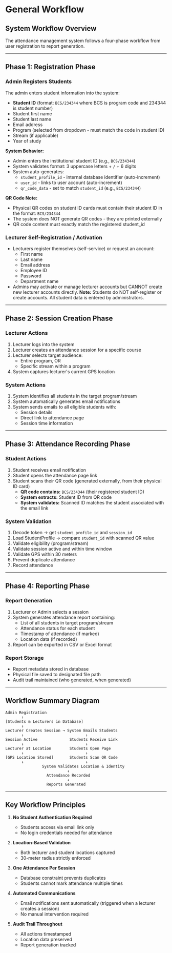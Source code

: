 # General Workflow

## System Workflow Overview

The attendance management system follows a four-phase workflow from user registration to report generation.

---

## Phase 1: Registration Phase

### Admin Registers Students
The admin enters student information into the system:
- **Student ID** (format: `BCS/234344` where BCS is program code and 234344 is student number)
- Student first name
- Student last name
- Email address
- Program (selected from dropdown - must match the code in student ID)
- Stream (if applicable)
- Year of study

**System Behavior:**
- Admin enters the institutional student ID (e.g., `BCS/234344`)
- System validates format: 3 uppercase letters + `/` + 6 digits
- System auto-generates:
  - `student_profile_id` - internal database identifier (auto-increment)
  - `user_id` - links to user account (auto-increment)
  - `qr_code_data` - set to match `student_id` (e.g., `BCS/234344`)

**QR Code Note:** 
- Physical QR codes on student ID cards must contain their student ID in the format: `BCS/234344`
- The system does NOT generate QR codes - they are printed externally
- QR code content must exactly match the registered student_id

### Lecturer Self-Registration / Activation
- Lecturers register themselves (self-service) or request an account:
  - First name
  - Last name
  - Email address
  - Employee ID
  - Password
  - Department name
- Admins may activate or manage lecturer accounts but CANNOT create new lecturer accounts directly.
**Note:** Students do NOT self-register or create accounts. All student data is entered by administrators.

---

## Phase 2: Session Creation Phase

### Lecturer Actions
1. Lecturer logs into the system
2. Lecturer creates an attendance session for a specific course
3. Lecturer selects target audience:
   - Entire program, OR
   - Specific stream within a program
4. System captures lecturer's current GPS location

### System Actions
1. System identifies all students in the target program/stream
2. System automatically generates email notifications
3. System sends emails to all eligible students with:
   - Session details
   - Direct link to attendance page
   - Session time information

---

## Phase 3: Attendance Recording Phase

### Student Actions
1. Student receives email notification
2. Student opens the attendance page link
3. Student scans their QR code (generated externally, from their physical ID card)
   - **QR code contains:** `BCS/234344` (their registered student ID)
   - **System extracts:** Student ID from QR code
   - **System validates:** Scanned ID matches the student associated with the email link

### System Validation
1. Decode token → get `student_profile_id` and `session_id`
2. Load StudentProfile → compare `student_id` with scanned QR value
3. Validate eligibility (program/stream)
4. Validate session active and within time window
5. Validate GPS within 30 meters
6. Prevent duplicate attendance
7. Record attendance

---

## Phase 4: Reporting Phase

### Report Generation
1. Lecturer or Admin selects a session
2. System generates attendance report containing:
   - List of all students in target program/stream
   - Attendance status for each student
   - Timestamp of attendance (if marked)
   - Location data (if recorded)
3. Report can be exported in CSV or Excel format

### Report Storage
- Report metadata stored in database
- Physical file saved to designated file path
- Audit trail maintained (who generated, when generated)

---

## Workflow Summary Diagram

```
Admin Registration
       ↓
[Students & Lecturers in Database]
       ↓
Lecturer Creates Session → System Emails Students
       ↓                           ↓
Session Active              Students Receive Link
       ↓                           ↓
Lecturer at Location        Students Open Page
       ↓                           ↓
[GPS Location Stored]       Students Scan QR Code
       ↓                           ↓
                System Validates Location & Identity
                           ↓
                  Attendance Recorded
                           ↓
                  Reports Generated
```

---

## Key Workflow Principles

1. **No Student Authentication Required**
   - Students access via email link only
   - No login credentials needed for attendance

2. **Location-Based Validation**
   - Both lecturer and student locations captured
   - 30-meter radius strictly enforced

3. **One Attendance Per Session**
   - Database constraint prevents duplicates
   - Students cannot mark attendance multiple times

4. **Automated Communications**
   - Email notifications sent automatically (triggered when a lecturer creates a session)
   - No manual intervention required

5. **Audit Trail Throughout**
   - All actions timestamped
   - Location data preserved
   - Report generation tracked